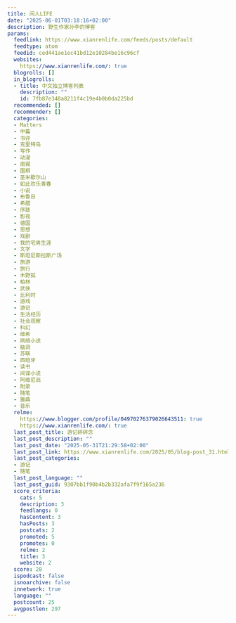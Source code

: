 ```yaml
---
title: 闲人LIFE
date: "2025-06-01T03:18:16+02:00"
description: 野生作家孙李的博客
params:
  feedlink: https://www.xianrenlife.com/feeds/posts/default
  feedtype: atom
  feedid: ced441ae1ec41bd12e10284be16c96cf
  websites:
    https://www.xianrenlife.com/: true
  blogrolls: []
  in_blogrolls:
  - title: 中文独立博客列表
    description: ""
    id: 7fb87e348a8211f4c19e4b0b0da225bd
  recommended: []
  recommender: []
  categories:
  - Matters
  - 中篇
  - 书评
  - 克里特岛
  - 写作
  - 动漫
  - 南锡
  - 围棋
  - 圣米歇尔山
  - 如此欢乐青春
  - 小说
  - 布鲁日
  - 希腊
  - 序跋
  - 影视
  - 德国
  - 思想
  - 戏剧
  - 我的宅男生涯
  - 文学
  - 斯坦尼斯拉斯广场
  - 旅游
  - 旅行
  - 木野狐
  - 柏林
  - 武侠
  - 比利时
  - 游戏
  - 游记
  - 生活经历
  - 社会观察
  - 科幻
  - 维希
  - 网络小说
  - 脑洞
  - 苏联
  - 西班牙
  - 读书
  - 间谍小说
  - 阿维尼翁
  - 附录
  - 随笔
  - 雅典
  - 音乐
  relme:
    https://www.blogger.com/profile/04970276379026643511: true
    https://www.xianrenlife.com/: true
  last_post_title: 游记碎碎念
  last_post_description: ""
  last_post_date: "2025-05-31T21:29:58+02:00"
  last_post_link: https://www.xianrenlife.com/2025/05/blog-post_31.html
  last_post_categories:
  - 游记
  - 随笔
  last_post_language: ""
  last_post_guid: 9307bb1f90b4b2b332afa7f9f165a236
  score_criteria:
    cats: 5
    description: 3
    feedlangs: 0
    hasContent: 3
    hasPosts: 3
    postcats: 2
    promoted: 5
    promotes: 0
    relme: 2
    title: 3
    website: 2
  score: 28
  ispodcast: false
  isnoarchive: false
  innetwork: true
  language: ""
  postcount: 25
  avgpostlen: 297
---
```

